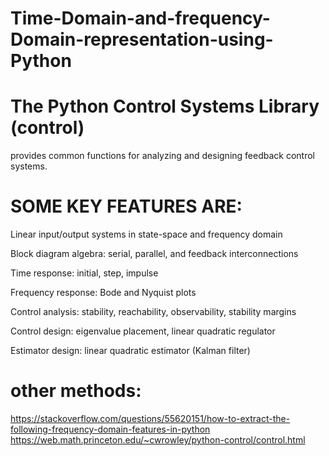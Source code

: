 # Time-Domain-and-frequency-Domain-representation-using-Python



# The Python Control Systems Library (control) 
provides common functions for analyzing and designing feedback control systems.
# SOME KEY FEATURES ARE:

Linear input/output systems in state-space and frequency domain

Block diagram algebra: serial, parallel, and feedback interconnections

Time response: initial, step, impulse

Frequency response: Bode and Nyquist plots

Control analysis: stability, reachability, observability, stability margins

Control design: eigenvalue placement, linear quadratic regulator

Estimator design: linear quadratic estimator (Kalman filter)


# other methods:

https://stackoverflow.com/questions/55620151/how-to-extract-the-following-frequency-domain-features-in-python
https://web.math.princeton.edu/~cwrowley/python-control/control.html
